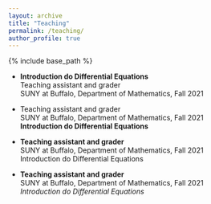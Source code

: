 ```yaml
---
layout: archive
title: "Teaching"
permalink: /teaching/
author_profile: true
---
```


{% include base_path %}

* **Introduction do Differential Equations** \
  Teaching assistant and grader \
  SUNY at Buffalo, Department of Mathematics, Fall 2021


* Teaching assistant and grader \
  SUNY at Buffalo, Department of Mathematics, Fall 2021 \
  **Introduction do Differential Equations**
  
* **Teaching assistant and grader** \
  SUNY at Buffalo, Department of Mathematics, Fall 2021 \
  Introduction do Differential Equations

* **Teaching assistant and grader** \
  SUNY at Buffalo, Department of Mathematics, Fall 2021 \
  *Introduction do Differential Equations*

